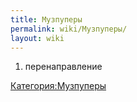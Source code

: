 ```yaml
---
title: Музпуперы
permalink: wiki/Музпуперы/
layout: wiki
---
```


1.  перенаправление

[Категория:Музпуперы](Категория:Музпуперы "wikilink")
